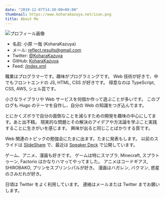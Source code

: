 ```yaml
---
date: "2019-12-07T14:30:00+09:00"
thumbnail: https://www.koharakazuya.net/icon.png
title: About Me
---
```


![プロフィール画像](https://www.koharakazuya.net/icon.png)

- 名前: 小原 一哉 (KoharaKazuya)
- メール: reflect.results@gmail.com
- Twitter: [@KoharaKazuya](http://twitter.com/KoharaKazuya)
- GitHub: [KoharaKazuya](http://github.com/KoharaKazuya)
- Feed: [/index.xml](/index.xml)

職業はプログラマーです。趣味がプログラミングです。
Web 技術が好きで、中でもフロントエンドの JS, HTML, CSS が好きです。
得意なのは TypeScript, CSS, AWS, シェル芸です。

小さなライブラリや Web サービスを何個か作って遊ぶことが多いです。
このブログも Hugo のテーマを自作し、自分の Web の知識をつぎ込んでます。

とにかくズボラで自分の面倒なことを減らすための開発を趣味の中心にしてます。あと出不精。
現実的な問題とその解決のアイデアや方法論を学ぶこと実践することに生きがいを感じます。
興味が出ると同じことばかりする質です。

Web 関連のトピックの勉強会にたまに出ます。たまに発表もします。
以前のスライドは [SlideShare](https://www.slideshare.net/reflectresults) で、最近は [Speaker Deck](https://speakerdeck.com/koharakazuya) で公開しています。

ゲーム、アニメ、漫画も好きです。
ゲームは特にスマブラ, Minecraft, スプラトゥーン, Factorio はかなりハマってやってました。
アニメはコードギアス, SHIROBAKO, プリンセスプリンシパルが好き。
漫画はハガレン, バクマン, 惑星のさみだれが好き。

日頃は Twitter をよく利用しています。
連絡はメールまたは Twitter までお願いします。
